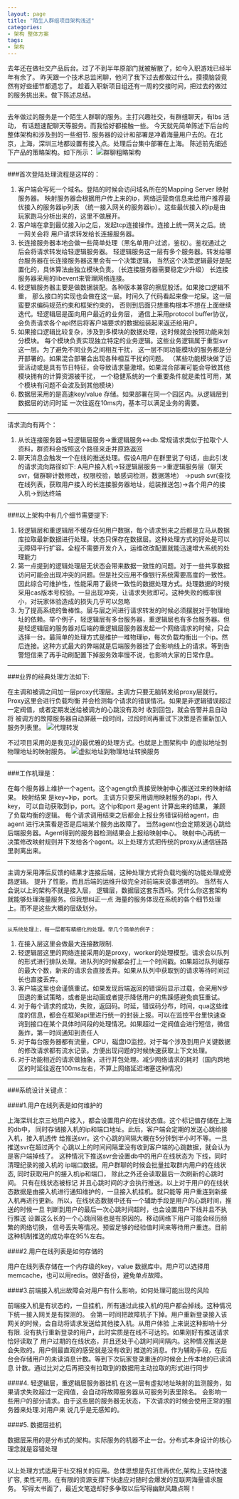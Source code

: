 ```yaml
---
layout: page
title: "陌生人群组项目架构浅述"
categories:
- 架构 整体方案 
tags:
- 架构
---
```





去年还在做社交产品后台。过了不到半年原部门就被解散了，如今入职游戏已经半年有余了。
昨天跟一个技术总监闲聊，他问了我下过去都做过什么。摸摸脑袋竟然有好些细节都遗忘了。
趁着入职新项目组还有一周的交接时间，把过去的做过的服务挑出来。做下陈述总结。



----
去年做过的服务是一个陌生人群聊的服务。主打兴趣社交，有群组聊天，有lbs 活动，
有话题速配聊天等服务。而我恰好都接触一些。 今天就先简单陈述下后台的整体架构和涉及到的一些细节.
服务器的设计和部署是冲着海量用户去的。在北京，上海，深圳三地都设置有接入点。处理后台集中部署在上海。
陈述前先细述下产品的策略架构。如下所示：
![群聊粗略架构](http://7xp7tl.com1.z0.glb.clouddn.com/微群组服务器大略架构.png)


----
###首次登陆处理流程是这样的：

1.  客户端会写死一个域名。登陆的时候会访问域名所在的Mapping Server 映射服务器。
映射服务器会根据用户传上来的ip，网络运营商信息来给用户推荐最优接入的服务器ip列表
（统一接入网关的服务器ip）。这些最优接入的ip是由玩家跑马分析出来的，这里不做展开。
2. 客户端在拿到最优接入ip之后，发起tcp连接操作。连接上统一网关之后。统一网关会将
用户请求转发给长连接服务器。  
3. 长连接服务器本地会做一些简单处理（黑名单用户过滤，鉴权）。鉴权通过之后会将请求转发给轻逻辑服务器。
轻逻辑服务这一层有多个服务器。转发给哪台服务器在长连接服务器这里会有一个决策逻辑，
当然这个决策逻辑最好是配置化的，具体算法由独立模块负责。（长连接服务器需要稳定少升级）
长连接服务器采用的libevent来管理网络连接。
4. 轻逻辑服务器主要是做数据装配。各种版本兼容的擦屁股活。如果接口逻辑不重，
那么接口的实现也会做在这一层。时间久了代码看起来像一坨屎。这一层蛮要求编码规范约束和框架约束的，
否则到后面只想重构根本不想在上面继续迭代。轻逻辑层是面向用户最近的业务层，
通信上采用protocol  buffer协议，会负责请求各个api然后将客户端要求的数据组装起来返还给用户。
5. 如果接口逻辑比较复杂，涉及到多模块的数据处理，这时候就会按照功能来划分模块。
每个模块负责实现独立特定的业务逻辑。这些业务逻辑属于重型svr这一层。为了避免不同业务之间相互干扰，
这一层不同功能模块的服务都是分开部署的。如果混合部署会出现各种相互干扰的问题。
（某些功能模块做了运营活动或是具有节日特征，会导致请求量激增。如果混合部署可能会导致其他模块拥有的计算资源被干扰，
一个稳健系统的一个重要条件就是柔性可用，某个模块有问题不会波及到其他模块）
6. 数据层采用的是高速key/value 存储。如果部署在同一个园区内。从逻辑层到数据层的访问时延 一次往返在10ms内，基本可以满足业务的需要。



----
请求流向有两个：

1. 从长连接服务器->轻逻辑层服务->重逻辑服务<->db.常规请求类似于拉取个人资料，群资料会按照这个路径来走并原路返回
2. 聊天消息会触发一个在线的推送处理。假设A用户在群里说了句话，由此引发的请求流向路径如下:
   A用户接入机->轻逻辑层服务－>重逻辑服务层（聊天svr，做群聊计数修改，权限校验，敏感词检测，数据落地） 
   ->push  svr(查找在线列表，获取用户接入的长连接服务器地址，组装推送包)->各个用户的接入机->到达终端


----
###以上架构中有几个细节需要提下:

1. 轻逻辑层和重逻辑层不缓存任何用户数据，每个请求到来之后都是立马从数据库拉取最新数据进行处理。状态只保存在数据层。这种处理方式的好处是可以无障碍平行扩容。全程不需要开发介入，运维改改配置就能迅速增大系统的处理能力
2. 第一点提到的逻辑处理层无状态会带来数据一致性的问题。对于一些共享数据访问可能会出现冲突的问题。但是社交应用不像银行系统需要高度的一致性。因此综合可维护性，性能采用了最终一致性的数据处理方式。处理数据的时候采用cas版本号校验。一旦出现冲突，让请求失败即可。这种失败的概率很小，对玩家体验造成的损失几乎可以忽略
3. 为了提高系统的鲁棒性。层与层之间进行请求转发的时候必须摆脱对于物理地址的依赖。举个例子，轻逻辑层有多台服务器，重逻辑层也有多台服务器。但是轻逻辑层的服务器对后端的重逻辑层服务器发起一个网络请求的时候，只会选择一台。最简单的处理方式是维护一堆物理ip，每次负载均衡出一个ip。然后连接。这种方式最大的弊端就是后端服务器挂了会影响线上的请求。等到告警短信来了再手动刷配置下掉服务效率慢不说，也影响大家的日常作息。
 

----
###业界的经典处理方法如下:

在主调和被调之间加一层proxy代理层。主调方只要无脑转发给proxy层就行。
Proxy这里会进行负载均衡 并会检测每个请求的错误情况。如果是非逻辑错误超过
一定阀值，或者定期发送给被调方的心跳没有及时 收到回包，就会告警并且自动将
被调方的故障服务器自动屏蔽一段时间，过段时间再重试下决策是否重新加入服务列表里。
![代理转发](http://7xp7tl.com1.z0.glb.clouddn.com/proxy.PNG)

不过项目采用的是我见过的最优雅的处理方式。也就是上图架构中 的虚拟地址到物理地址的映射服务。
![虚拟地址到物理地址转换服务](http://7xp7tl.com1.z0.glb.clouddn.com/L.PNG)


----
###工作机理是：

在每个服务器上维护一个agent。这个agengt负责接受映射中心推送过来的映射结果。
映射结果 是key=》ip，port。 主调方只要采用调用映射服务的api，传入key，
可以自动获取到ip，port。这个ip和port 是agent 计算出来的结果， 兼顾了负载均衡的逻辑。
每个请求调用结束之后都会上报业务错误码给agent，由agent 进行决策看是否是后端某个服务出故障了。
当然agent也会定期发送心跳给后端服务器。Agent得到的服务器检测结果会上报给映射中心。
映射中心再统一决策修改映射规则并下发给各个agent。以上处理方式把传统的proxy从通信链路里剥离出来。




----
主调方采用滞后反馈的结果才连接后端，这种处理方式将负载均衡的功能处理成旁路逻辑。
提升了性能，而且后端的运维升级完全对前端来说事透明的。 当然有人会说以上的架构不就是接入层，
逻辑层，数据层这套东西吗。凭什么你这套架构就能够处理海量服务。但我想纠正一点
海量的服务体现在系统的各个细节处理上。而不是这些大概的层级划分。



----
    从系统处理上，每一层都有精细化的处理。举几个简单的例子：

1. 在接入层这里会做最大连接数限制.
2. 轻逻辑层这里的网络连接采用的是proxy，worker的处理模型。请求会以队列的形式进行排队处理。进队列的时候都会打上一个时间戳。如果超过队列缓存的最大个数，新来的请求会直接丢弃。如果从队列中获取到的请求等待时间过长也直接丢弃。
3. 客户端这里也会谨慎重试。如果发现后端返回的错误码显示过载，会采用N步回退的重试策略，或者是出动画或者提示降低用户的焦躁感避免疯狂重试。
4. 对于每个请求的成功，失败，返回码。时延，错误码分布，时间，qua这些维度的信息，都会在框架api里进行统一的封装上报。可以在监控平台里快速查询到接口在某个具体时间段的处理情况。如果超过一定阀值会进行短信，微信轰炸，第一时间通知到责任人
5. 对于每台服务器都有流量，CPU，磁盘IO监控。对于每个涉及到用户关键数据的修改请求都有流水记录。方便出现问题的时候快速获取上下文处理。
6. 对于功能相近的请求做抽象，进行并包处理。减少网络请求的耗时（国内跨地区的时延往返在100ms左右，不算上网络延迟堵塞这种情况）


----
###系统设计关键点：


####1.用户在线列表是如何维护的

上海深圳北京三地用户接入，都会设置用户的在线状态值。这个标记值存储在上海的db中，
同时存储接入机的ip和端口地址。此后，客户端会定期的发送心跳给接入机，接入机透传
给推送svr。这个心跳的间隔大概在5分钟到半小时不等。一旦推送svr在超过两个
心跳以上的时间间隔里没有收到客户端的心跳数据，就会认为是客户端掉线了。
这种情况下推送svr会设置db中的用户在线状态为 下线，同时清理纪录的接入机的
ip端口数据。用户群聊的时候会批量拉取群内用户的在线状态, 同时获取用户的接入机ip和端口，
除此之外还会读取最后一次刷新的心跳时间。 只有在线状态被标记
并且心跳时间的才会执行推送。以上对于用户的在线状态数据是由接入机进行通知维护的，一旦接入机挂机。就只能等
用户重连到新接入机再进行更新。所以，在线状态数据中还有一个辅助手段是用户的心跳时间，推送的时候一旦
判断到用户的最后一次心跳时间超时，也会设置用户下线并且不执行推送
设置这么长的一个心跳间隔也是有原因的。移动网络下用户可能会经历频繁的网络切换，
信号丢失等情况。预留足够的经验值时间来等待用户重连。目前这种机制推送的成功率在95%左右。

####2.用户在线列表是如何存储的

用户在线列表存储在一个内存级的key，value 数据库中。用户可以选择用memcache，也可以用redis。做好备份，避免单点故障。

####3.前端接入机出故障会对用户有什么影响，如何处理可能出现的风险

前端接入机是有状态的，一旦挂机，所有通过此接入机的用户都会掉线。这种情况下统一接入网关是有探测的。
会第一时间把故障机子下掉。用户重新登录接入该网关的时候，会自动将请求发送给其他接入机。从用户体验
上来说这种影响十分有限. 没有执行重新登录的用户，此时实质是在线不可达的。如果刚好有推送请求恰好读取了
用户过期的在线状态，并且还处于心跳时间间隔内。这种情况推送是会失败的。用户侧最直观的感受就是没有收到
推送的消息。作为辅助手段，在后台会存储用户的未读消息计数。等到下次玩家登录重连的时候会上传本地的已读消息
计数。通过比对之后再把没有拉取到的数据用主动拉取的形式进行同步

####4. 轻逻辑层，重逻辑层服务器挂机
在这一层有虚拟地址映射的监测服务，如果请求失败超过一定阀值，会自动将故障服务器从可服务列表里除名。
会影响一些用户的部分请求。由于这些层的服务器无状态，下次请求的时候会使用正常的服务器来处理.对用户来
说几乎是无感知的。

####5. 数据层挂机

数据层采用的是分布式的架构。实际服务的机器不止一台。分布式本身设计的核心理念就是容错处理 



----

以上处理方式适用于社交相关的应用。总体思想是先扛住再优化,架构上支持快速扩容,
柔性可用。在有限的资源支撑下快速应对随时会爆发的互联网海量请求服务。
写得太书面了，最近文笔退却好多争取以后写得幽默风趣点啊！

